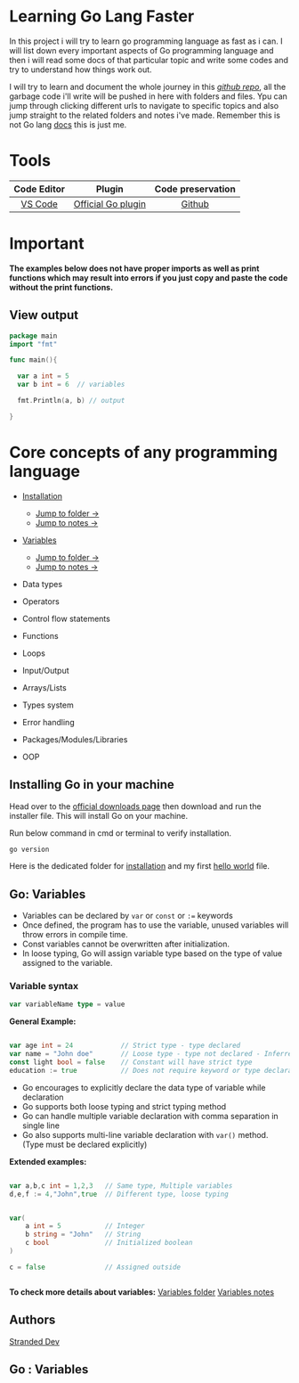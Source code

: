 
# Learning Go Lang Faster

In this project i will try to learn go programming language as fast as i can. I will list down every important aspects of Go programming language and then i will read some docs of that particular topic and write some codes and try to understand how things work out. 

I will try to learn and document the whole journey in this [*github repo*](https://github.com/StrandedDev/Learning-Go-faster), all the garbage code i'll write will be pushed in here with folders and files. Ypu can jump through clicking different urls to navigate to specific topics and also jump straight to the related folders and notes i've made. Remember this is not Go lang [docs](https://go.dev/doc/) this is just me. 

# Tools 
 

| Code Editor | Plugin | Code preservation |
|:----------------:|:-----------:|:----------------------:|
|[VS Code](https://code.visualstudio.com/download) | [Official Go plugin](https://marketplace.visualstudio.com/items?itemName=golang.Go) | [Github](https://www.github.com) |


# Important 

**The examples below does not have proper imports as well as print functions which may result into errors if you just copy and paste the code without the print functions.**

## View output

```go
package main
import "fmt"

func main(){

  var a int = 5
  var b int = 6  // variables

  fmt.Println(a, b) // output

}

```



# Core concepts of  any programming language

- [Installation](#Installing-Go-in-your-machine)
    - [Jump to folder &rarr;](https://github.com/StrandedDev/Learning-Go-faster/tree/main/Topics/Installation)
    - [Jump to notes &rarr;](https://github.com/StrandedDev/Learning-Go-faster/blob/main/Topics/Installation/installation_notes.md)

- [Variables](#Go:-Variables)
    - [Jump to folder &rarr;](https://github.com/StrandedDev/Learning-Go-faster/tree/main/Topics/Variables)
    - [Jump to notes &rarr;](https://github.com/StrandedDev/Learning-Go-faster/blob/main/Topics/Variables/variables_notes.md)

- Data types

- Operators

- Control flow statements

- Functions 

- Loops 

- Input/Output

- Arrays/Lists

- Types system

- Error handling 

- Packages/Modules/Libraries

- OOP 


## Installing Go in your machine

Head over to the [official downloads page](https://go.dev/doc/install) then download and run the installer file. This will install Go on your machine. 

Run below command in cmd or terminal to verify installation. 

```bash
go version
```

Here is the dedicated folder for [installation](https://github.com/StrandedDev/Learning-Go-faster/tree/main/Topics/Installation) and my first [hello world](https://github.com/StrandedDev/Learning-Go-faster/blob/main/Topics/Installation/hello_world.go) file.


## Go: Variables

- Variables can be declared by `var` or `const` or `:=` keywords
- Once defined, the program has to use the variable, unused variables will throw errors in compile time.
- Const variables cannot be overwritten after initialization. 
- In loose typing, Go will assign variable type based on the type of value assigned to the variable.

### Variable syntax

```go
var variableName type = value
```

**General Example:** 

```go

var age int = 24            // Strict type - type declared
var name = "John doe"       // Loose type - type not declared - Inferred to string
const light bool = false    // Constant will have strict type
education := true           // Does not require keyword or type declaration

```

- Go encourages to explicitly declare the data type of variable while declaration
- Go supports both loose typing and strict typing method 
- Go can handle multiple variable declaration with comma separation in single line
- Go also supports multi-line variable declaration with `var()` method. (Type must be declared explicitly)

**Extended examples:**

```go

var a,b,c int = 1,2,3   // Same type, Multiple variables
d,e,f := 4,"John",true  // Different type, loose typing


var(
    a int = 5           // Integer 
    b string = "John"   // String
    c bool              // Initialized boolean
)

c = false               // Assigned outside 



```

**To check more details about variables:**
[Variables folder](Topics/Variables)
[Variables notes](Topics/Variables/variables_notes.md)





    
## Authors

[Stranded Dev](https://github.com/StrandedDev)


## Go : Variables

